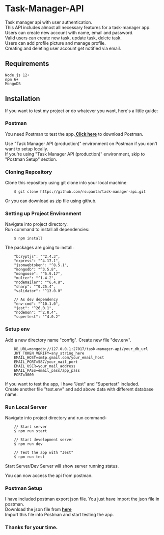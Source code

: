 # Task-Manager-API

Task manager api with user authentication.<br/>
This API includes almost all necessary features for a task-manager app.<br/>
Users can create new account with name, email and password.<br/>
Valid users can create new task, update task, delete task.<br/>
Users can add profile picture and manage profile.<br/>
Creating and deleting user account get notified via email.<br/>

## Requirements

```
Node.js 12+
npm 6+
MongoDB
```

## Installation

If you want to test my project or do whatever you want, here's a little guide: <br/>

### Postman

You need Postman to test the app.<a target='_blank' style='font-weight: bold' href="https://www.postman.com/downloads/"> Click here</a> to download Postman.<br/>

Use "Task Manager API (production)" environment on Postman if you don't want to setup locally.</br>
If you're using "Task Manager API (production)" environment, skip to "Postman Setup" section.

### Cloning Repository

Clone this repository using git clone into your local machine:

```
    $ git clone https://github.com/rsupanta/task-manager-api.git
```

Or you can download as zip file using github.

### Setting up Project Environment

Navigate into project directory.<br/>
Run command to install all dependencies:

```
    $ npm install
```

The packages are going to install:

```
    "bcryptjs": "^2.4.3",
    "express": "^4.17.1",
    "jsonwebtoken": "^8.5.1",
    "mongodb": "^3.5.8",
    "mongoose": "^5.9.17",
    "multer": "^1.4.2",
    "nodemailer": "^6.4.8",
    "sharp": "^0.25.4",
    "validator": "^13.0.0"

    // As dev dependency
    "env-cmd": "^10.1.0",
    "jest": "^26.0.1",
    "nodemon": "^2.0.4",
    "supertest": "^4.0.2"
```

### Setup env

Add a new directory name "config". Create new file "dev.env".</br>

```
    DB_URL=mongodb://127.0.0.1:27017/task-manager-api/your_db_url
    JWT_TOKEN_VERIFY=any_string_here
    EMAIL_HOST=smtp.gmail.com/your_email_host
    EMAIL_PORT=587/your_mail_port
    EMAIL_USER=your_mail_address
    EMAIL_PASS=email_pass/app_pass
    PORT=3000
```

If you want to test the app, I have "Jest" and "Supertest" included.</br>
Create another file "test.env" and add above data with different database name.

### Run Local Server

Navigate into project directory and run command-<br/>

```
    // Start server
    $ npm run start

    // Start development server
    $ npm run dev

    // Test the app with "Jest"
    $ npm run test
```

Start Server/Dev Server will show server running status.<br/>

You can now access the api from postman.

### Postman Setup

I have included postman export json file. You just have import the json file in postman.</br>
Download the json file from <a target='_blank' style='font-weight: bold' href="https://github.com/rsupanta/task-manager-api/blob/master/Task-App.postman_collection.json">here</a><br/>
Import this file into Postman and start testing the app.

### Thanks for your time.
